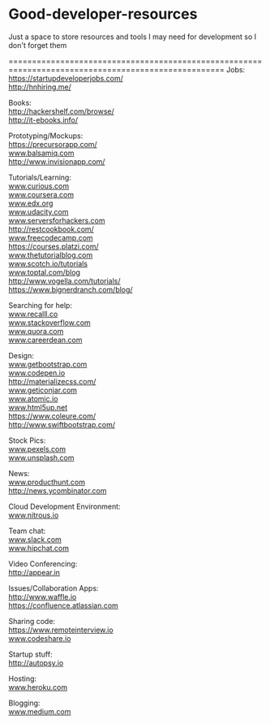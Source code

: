 # Good-developer-resources
Just a space to store resources and tools I may need for development so I don't forget them


====================================================================================================
Jobs:
<br> https://startupdeveloperjobs.com/
<br> http://hnhiring.me/

Books:
<br> http://hackershelf.com/browse/
<br> http://it-ebooks.info/

Prototyping/Mockups:
<br>https://precursorapp.com/
<br> www.balsamiq.com
<br> http://www.invisionapp.com/

Tutorials/Learning:
<br> www.curious.com
<br> www.coursera.com
<br> www.edx.org
<br> www.udacity.com
<br> www.serversforhackers.com
<br> http://restcookbook.com/
<br> www.freecodecamp.com
<br> https://courses.platzi.com/
<br> www.thetutorialblog.com
<br> www.scotch.io/tutorials
<br> www.toptal.com/blog
<br> http://www.vogella.com/tutorials/
<br> https://www.bignerdranch.com/blog/

Searching for help:
<br> www.recalll.co
<br> www.stackoverflow.com
<br> www.quora.com
<br> www.careerdean.com

Design: 
<br> www.getbootstrap.com
<br> www.codepen.io
<br> http://materializecss.com/
<br> www.geticonjar.com
<br> www.atomic.io
<br> www.html5up.net
<br> https://www.coleure.com/
<br> http://www.swiftbootstrap.com/

Stock Pics:
<br> www.pexels.com
<br> www.unsplash.com

News:
<br> www.producthunt.com
<br> http://news.ycombinator.com

Cloud Development Environment:
<br> www.nitrous.io

Team chat:
<br> www.slack.com
<br> www.hipchat.com

Video Conferencing:
<br> http://appear.in

Issues/Collaboration Apps:
<br> http://www.waffle.io
<br> https://confluence.atlassian.com

Sharing code:
<br> https://www.remoteinterview.io
<br> www.codeshare.io
<br>

Startup stuff:
<br> http://autopsy.io

Hosting:
<br> www.heroku.com

Blogging:
<br> www.medium.com
